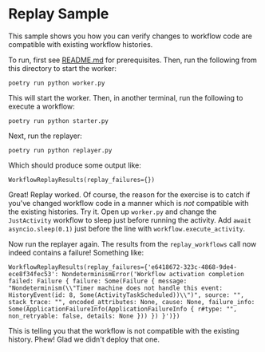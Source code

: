 # Replay Sample

This sample shows you how you can verify changes to workflow code are compatible with existing
workflow histories.

To run, first see [README.md](../README#usage) for prerequisites. Then, run the following from this directory to start the
worker:

    poetry run python worker.py

This will start the worker. Then, in another terminal, run the following to execute a workflow:

    poetry run python starter.py

Next, run the replayer:

    poetry run python replayer.py

Which should produce some output like:

    WorkflowReplayResults(replay_failures={})

Great! Replay worked. Of course, the reason for the exercise is to catch if you've changed workflow
code in a manner which is *not* compatible with the existing histories. Try it. Open up `worker.py`
and change the `JustActivity` workflow to sleep just before running the activity. Add
`await asyncio.sleep(0.1)` just before the line with `workflow.execute_activity`.

Now run the replayer again. The results from the `replay_workflows` call now indeed contains a
failure! Something like:
    
    WorkflowReplayResults(replay_failures={'e6418672-323c-4868-9de4-ece8f34fec53': NondeterminismError('Workflow activation completion failed: Failure { failure: Some(Failure { message: "Nondeterminism(\\"Timer machine does not handle this event: HistoryEvent(id: 8, Some(ActivityTaskScheduled))\\")", source: "", stack_trace: "", encoded_attributes: None, cause: None, failure_info: Some(ApplicationFailureInfo(ApplicationFailureInfo { r#type: "", non_retryable: false, details: None })) }) }')})

This is telling you that the workflow is not compatible with the existing history. Phew! Glad we
didn't deploy that one.
